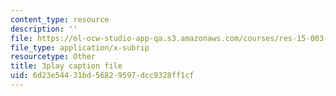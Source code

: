 ```yaml
---
content_type: resource
description: ''
file: https://ol-ocw-studio-app-qa.s3.amazonaws.com/courses/res-15-003-shaping-the-future-of-work-15-662x-spring-2016/6d23e54431bd56829597dcc9328ff1cf_fbE9xXfb0PA.vtt
file_type: application/x-subrip
resourcetype: Other
title: 3play caption file
uid: 6d23e544-31bd-5682-9597-dcc9328ff1cf
---
```

